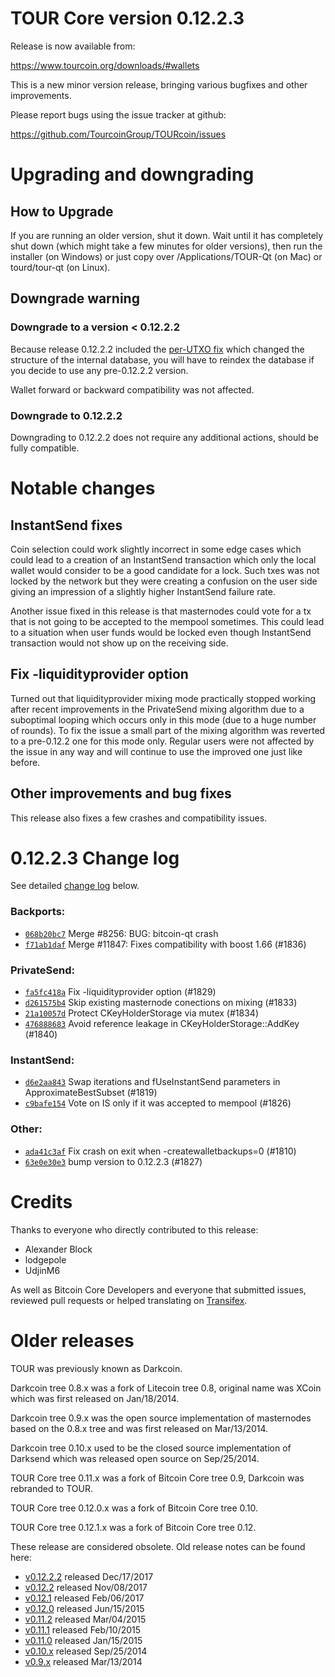 TOUR Core version 0.12.2.3
==========================

Release is now available from:

  <https://www.tourcoin.org/downloads/#wallets>

This is a new minor version release, bringing various bugfixes and other
improvements.

Please report bugs using the issue tracker at github:

  <https://github.com/TourcoinGroup/TOURcoin/issues>


Upgrading and downgrading
=========================

How to Upgrade
--------------

If you are running an older version, shut it down. Wait until it has completely
shut down (which might take a few minutes for older versions), then run the
installer (on Windows) or just copy over /Applications/TOUR-Qt (on Mac) or
tourd/tour-qt (on Linux).

Downgrade warning
-----------------

### Downgrade to a version < 0.12.2.2

Because release 0.12.2.2 included the [per-UTXO fix](release-notes/tour/release-notes-0.12.2.2.md#per-utxo-fix)
which changed the structure of the internal database, you will have to reindex
the database if you decide to use any pre-0.12.2.2 version.

Wallet forward or backward compatibility was not affected.

### Downgrade to 0.12.2.2

Downgrading to 0.12.2.2 does not require any additional actions, should be
fully compatible.

Notable changes
===============

InstantSend fixes
-----------------

Coin selection could work slightly incorrect in some edge cases which could
lead to a creation of an InstantSend transaction which only the local wallet
would consider to be a good candidate for a lock. Such txes was not locked by
the network but they were creating a confusion on the user side giving an
impression of a slightly higher InstantSend failure rate.

Another issue fixed in this release is that masternodes could vote for a tx
that is not going to be accepted to the mempool sometimes. This could lead to
a situation when user funds would be locked even though InstantSend transaction
would not show up on the receiving side.

Fix -liquidityprovider option
-----------------------------

Turned out that liquidityprovider mixing mode practically stopped working after
recent improvements in the PrivateSend mixing algorithm due to a suboptimal
looping which occurs only in this mode (due to a huge number of rounds). To fix
the issue a small part of the mixing algorithm was reverted to a pre-0.12.2 one
for this mode only. Regular users were not affected by the issue in any way and
will continue to use the improved one just like before.

Other improvements and bug fixes
--------------------------------

This release also fixes a few crashes and compatibility issues.


0.12.2.3 Change log
===================

See detailed [change log](https://github.com/TourcoinGroup/TOURcoin/compare/v0.12.2.2...tour:v0.12.2.3) below.

### Backports:
- [`068b20bc7`](https://github.com/TourcoinGroup/TOURcoin/commit/068b20bc7) Merge #8256: BUG: bitcoin-qt crash
- [`f71ab1daf`](https://github.com/TourcoinGroup/TOURcoin/commit/f71ab1daf) Merge #11847: Fixes compatibility with boost 1.66 (#1836)

### PrivateSend:
- [`fa5fc418a`](https://github.com/TourcoinGroup/TOURcoin/commit/fa5fc418a) Fix -liquidityprovider option (#1829)
- [`d261575b4`](https://github.com/TourcoinGroup/TOURcoin/commit/d261575b4) Skip existing masternode conections on mixing (#1833)
- [`21a10057d`](https://github.com/TourcoinGroup/TOURcoin/commit/21a10057d) Protect CKeyHolderStorage via mutex (#1834)
- [`476888683`](https://github.com/TourcoinGroup/TOURcoin/commit/476888683) Avoid reference leakage in CKeyHolderStorage::AddKey (#1840)

### InstantSend:
- [`d6e2aa843`](https://github.com/TourcoinGroup/TOURcoin/commit/d6e2aa843) Swap iterations and fUseInstantSend parameters in ApproximateBestSubset (#1819)
- [`c9bafe154`](https://github.com/TourcoinGroup/TOURcoin/commit/c9bafe154) Vote on IS only if it was accepted to mempool (#1826)

### Other:
- [`ada41c3af`](https://github.com/TourcoinGroup/TOURcoin/commit/ada41c3af) Fix crash on exit when -createwalletbackups=0 (#1810)
- [`63e0e30e3`](https://github.com/TourcoinGroup/TOURcoin/commit/63e0e30e3) bump version to 0.12.2.3 (#1827)

Credits
=======

Thanks to everyone who directly contributed to this release:

- Alexander Block
- lodgepole
- UdjinM6

As well as Bitcoin Core Developers and everyone that submitted issues,
reviewed pull requests or helped translating on
[Transifex](https://www.transifex.com/projects/p/tour/).


Older releases
==============

TOUR was previously known as Darkcoin.

Darkcoin tree 0.8.x was a fork of Litecoin tree 0.8, original name was XCoin
which was first released on Jan/18/2014.

Darkcoin tree 0.9.x was the open source implementation of masternodes based on
the 0.8.x tree and was first released on Mar/13/2014.

Darkcoin tree 0.10.x used to be the closed source implementation of Darksend
which was released open source on Sep/25/2014.

TOUR Core tree 0.11.x was a fork of Bitcoin Core tree 0.9,
Darkcoin was rebranded to TOUR.

TOUR Core tree 0.12.0.x was a fork of Bitcoin Core tree 0.10.

TOUR Core tree 0.12.1.x was a fork of Bitcoin Core tree 0.12.

These release are considered obsolete. Old release notes can be found here:

- [v0.12.2.2](release-notes/tour/release-notes-0.12.2.2.md) released Dec/17/2017
- [v0.12.2](release-notes/tour/release-notes-0.12.2.md) released Nov/08/2017
- [v0.12.1](release-notes/tour/release-notes-0.12.1.md) released Feb/06/2017
- [v0.12.0](release-notes/tour/release-notes-0.12.0.md) released Jun/15/2015
- [v0.11.2](release-notes/tour/release-notes-0.11.2.md) released Mar/04/2015
- [v0.11.1](release-notes/tour/release-notes-0.11.1.md) released Feb/10/2015
- [v0.11.0](release-notes/tour/release-notes-0.11.0.md) released Jan/15/2015
- [v0.10.x](release-notes/tour/release-notes-0.10.0.md) released Sep/25/2014
- [v0.9.x](release-notes/tour/release-notes-0.9.0.md) released Mar/13/2014

